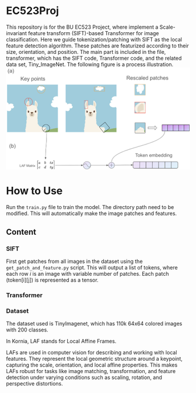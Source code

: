 # EC523Proj

This repository is for the BU EC523 Project, where implement a Scale-invariant feature transform (SIFT)-based Transformer for image classification. Here we guide tokenization/patching with SIFT as the local feature detection algorithm. These patches are featurized according to their size, orientation, and position. The main part is included in the file, transformer, which has the SIFT code, Transformer code, and the related data set, Tiny_ImageNet. The following figure is a process illustration.
![The SIFT-based Transformer framework running process](./illustration.png)

# How to Use
Run the `train.py` file to train the model. The directory path need to be modified. This will automatically make the image patches and features. 

## Content
### SIFT
First get patches from all images in the dataset using the `get_patch_and_feature.py` script. This will output a list of tokens, where each row *i* is an image with variable number of patches. Each patch (token[i][j]) is represented as a tensor.
### Transformer

### Dataset
The dataset used is TinyImagenet, which has 110k 64x64 colored images with 200 classes. 

In Kornia, LAF stands for Local Affine Frames.

LAFs are used in computer vision for describing and working with local features. They represent the local geometric structure around a keypoint, capturing the scale, orientation, and local affine properties. This makes LAFs robust for tasks like image matching, transformation, and feature detection under varying conditions such as scaling, rotation, and perspective distortions.
